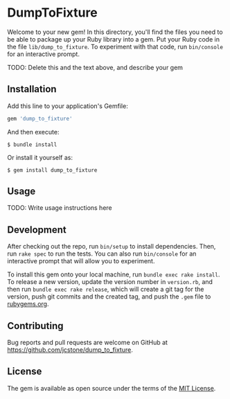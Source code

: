 # DumpToFixture

Welcome to your new gem! In this directory, you'll find the files you need to be able to package up your Ruby library into a gem. Put your Ruby code in the file `lib/dump_to_fixture`. To experiment with that code, run `bin/console` for an interactive prompt.

TODO: Delete this and the text above, and describe your gem

## Installation

Add this line to your application's Gemfile:

```ruby
gem 'dump_to_fixture'
```

And then execute:

    $ bundle install

Or install it yourself as:

    $ gem install dump_to_fixture

## Usage

TODO: Write usage instructions here

## Development

After checking out the repo, run `bin/setup` to install dependencies. Then, run `rake spec` to run the tests. You can also run `bin/console` for an interactive prompt that will allow you to experiment.

To install this gem onto your local machine, run `bundle exec rake install`. To release a new version, update the version number in `version.rb`, and then run `bundle exec rake release`, which will create a git tag for the version, push git commits and the created tag, and push the `.gem` file to [rubygems.org](https://rubygems.org).

## Contributing

Bug reports and pull requests are welcome on GitHub at https://github.com/jcstone/dump_to_fixture.

## License

The gem is available as open source under the terms of the [MIT License](https://opensource.org/licenses/MIT).
